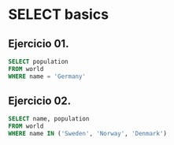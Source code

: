 
# SELECT basics

## Ejercicio 01.

```sql
SELECT population 
FROM world
WHERE name = 'Germany'
```

## Ejercicio 02.

```sql
SELECT name, population
FROM world
WHERE name IN ('Sweden', 'Norway', 'Denmark')
```
